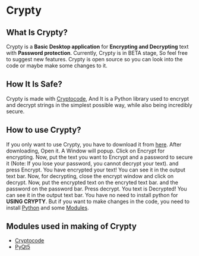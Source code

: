 # Crypty 

## What Is Crypty? 
Crypty is a **Basic Desktop application** for **Encrypting and Decrypting** text with **Password protection**. Currently, Crypty is in BETA stage, So feel free to suggest new features. Crypty is open source so you can look into the code or maybe make some changes to it.

## How It Is Safe?
Crypty is made with [Cryptocode](https://pypi.org/project/cryptocode/), And It is a Python library used to encrypt and decrypt strings in the simplest possible way, while also being incredibly secure.

## How to use Crypty?
If you only want to use Crypty, you have to download it from [here](https://mega.nz/file/q0cQwTiR#7Fjsi4CWuvmgh6UIMT3JRNiRibGqf_DpTKQ31srMyI4). After downloading, Open it. A Window will popup. Click on Encrypt for encrypting. Now, put the text you want to Encrypt and a password to secure it (Note: If you lose your password, you cannot decrypt your text). and press Encrypt. You have encrypted your text! You can see it in the output text bar. Now, for decrypting, close the encrypt window and click on decrypt. Now, put the encrypted text on the encryted text bar. and the password on the password bar. Press decrypt. You text is Decrypted! You can see it in the output text bar. You have no need to install python for **USING CRYPTY**. But if you want to make changes in the code, you need to install [Python](https://www.python.org/downloads/) and some [Modules](https://github.com/studiousgamer/Crypty/blob/main/README.md#modules-used-in-making-of-crypty).

## Modules used in making of Crypty
- [Cryptocode](https://pypi.org/project/cryptocode/) 
- [PyQt5](https://pypi.org/project/PyQt5/) 
